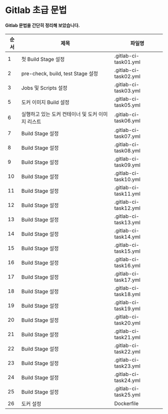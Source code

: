 # Gitlab 초급 문법


#### Gitlab 문법을 간단히 정리해 보았습니다. 

|순서|제목|파일명|
|--|-------------------------------------|--------------------------|
| 1|                    첫 Build Stage 설정|     .gitlab-ci-task01.yml|
| 2|     pre-check, build, test Stage 설정|     .gitlab-ci-task02.yml|
| 3|                   Jobs 및 Scripts 설정|     .gitlab-ci-task03.yml|
| 5|                   도커 이미지 Build 설정|     .gitlab-ci-task05.yml|
| 6|실행하고 있는 도커 컨테이너 및 도커 이미지 리스트|     .gitlab-ci-task06.yml|
| 7|Build Stage 설정|.gitlab-ci-task07.yml|
| 8|Build Stage 설정|.gitlab-ci-task08.yml|
| 9|Build Stage 설정|.gitlab-ci-task09.yml|
|10|Build Stage 설정|.gitlab-ci-task10.yml|
|11|Build Stage 설정|.gitlab-ci-task11.yml|
|12|Build Stage 설정|.gitlab-ci-task12.yml|
|13|Build Stage 설정|.gitlab-ci-task13.yml|
|14|Build Stage 설정|.gitlab-ci-task14.yml|
|15|Build Stage 설정|.gitlab-ci-task15.yml|
|16|Build Stage 설정|.gitlab-ci-task16.yml|
|17|Build Stage 설정|.gitlab-ci-task17.yml|
|18|Build Stage 설정|.gitlab-ci-task18.yml|
|19|Build Stage 설정|.gitlab-ci-task19.yml|
|20|Build Stage 설정|.gitlab-ci-task20.yml|
|21|Build Stage 설정|.gitlab-ci-task21.yml|
|22|Build Stage 설정|.gitlab-ci-task22.yml|
|23|Build Stage 설정|.gitlab-ci-task23.yml|
|24|Build Stage 설정|.gitlab-ci-task24.yml|
|25|Build Stage 설정|.gitlab-ci-task25.yml|
|26|        도커 설정|           Dockerfile|
